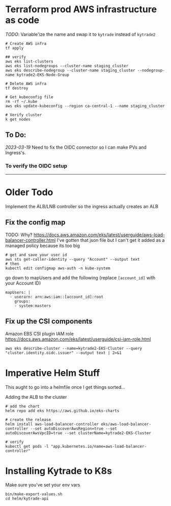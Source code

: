 # Terraform prod AWS infrastructure as code

*TODO*: Variable'ize the name and swap it to `kytrade` instead of `kytrade2`

```
# Create AWS infra
tf apply

## verify
aws eks list-clusters
aws eks list-nodegroups --cluster-name staging_cluster
aws eks describe-nodegroup --cluster-name staging_cluster --nodegroup-name kytrade2-EKS-Node-Group

# Delete AWS infra
tf destroy

# Get kubeconfig file
rm -rf ~/.kube
aws eks update-kubeconfig --region ca-central-1 --name staging_cluster

# Verify cluster
k get nodes

```

## To Do:

*2023-03-19*
Need to fix the OIDC connector so I can make PVs and Ingress's.

### To verify the OIDC setup


----

# Older Todo

Implement the ALB/LNB controller so the ingress actually creates an ALB

## Fix the config map

TODO: Why?
https://docs.aws.amazon.com/eks/latest/userguide/aws-load-balancer-controller.html
I've gotten that json file but I can't get it added as a managed policy because its too big

```
# get and save your user id
aws sts get-caller-identity --query "Account" --output text
# then
kubectl edit configmap aws-auth -n kube-system
```

go down to mapUsers and add the following (replace `[account_id]` with your Account ID)

```
mapUsers: |
  - userarn: arn:aws:iam::[account_id]:root
    groups:
    - system:masters
```


## Fix up the CSI components
Amazon EBS CSI plugin IAM role
https://docs.aws.amazon.com/eks/latest/userguide/csi-iam-role.html
```
aws eks describe-cluster --name=kytrade2-EKS-Cluster --query "cluster.identity.oidc.issuer" --output text | 2>&1

```

# Imperative Helm Stuff

This aught to go into a helmfile once I get things sorted...

Adding the ALB to the cluster
```
# add the chart
helm repo add eks https://aws.github.io/eks-charts

# create the release
helm install aws-load-balancer-controller eks/aws-load-balancer-controller --set autoDiscoverAwsRegion=true --set autoDiscoverAwsVpcID=true --set clusterName=kytrade2-EKS-Cluster

# verify
kubectl get pods -l "app.kubernetes.io/name=aws-load-balancer-controller"
```



# Installing Kytrade to K8s

Make sure you've set your env vars

```
bin/make-export-values.sh
cd helm/kytrade-api
```




